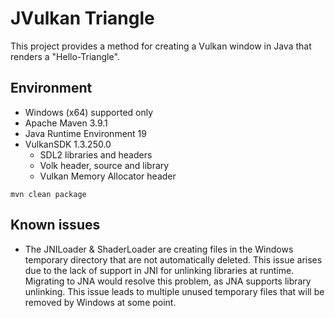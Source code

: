 # JVulkan Triangle

This project provides a method for creating a Vulkan window in Java that renders a "Hello-Triangle".

## Environment

* Windows (x64) supported only
* Apache Maven 3.9.1
* Java Runtime Environment 19
* VulkanSDK 1.3.250.0
  * SDL2 libraries and headers
  * Volk header, source and library
  * Vulkan Memory Allocator header

```shell
mvn clean package
```

## Known issues

* The JNILoader & ShaderLoader are creating files in the Windows temporary directory that are not automatically deleted. This issue arises due to the lack of support in JNI for unlinking libraries at runtime. Migrating to JNA would resolve this problem, as JNA supports library unlinking. This issue leads to multiple unused temporary files that will be removed by Windows at some point.
